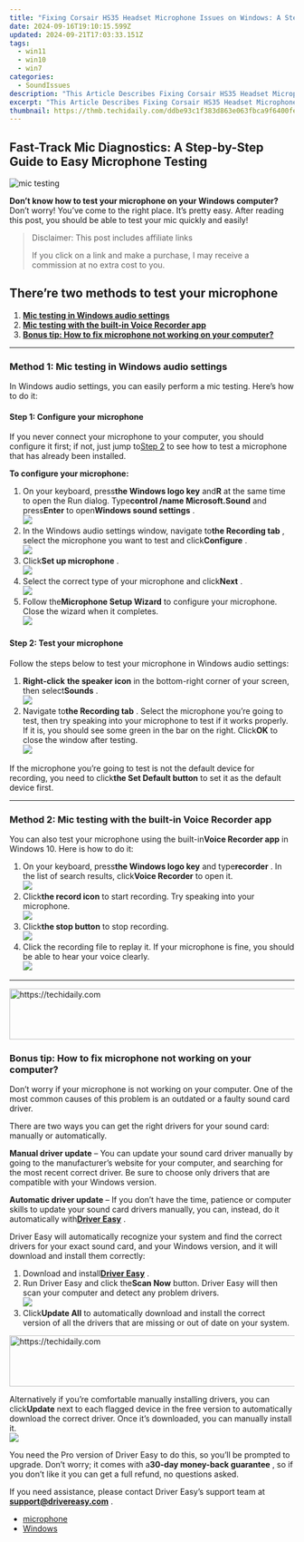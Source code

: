 ```yaml
---
title: "Fixing Corsair HS35 Headset Microphone Issues on Windows: A Step-by-Step Guide"
date: 2024-09-16T19:10:15.599Z
updated: 2024-09-21T17:03:33.151Z
tags:
  - win11
  - win10
  - win7
categories:
  - SoundIssues
description: "This Article Describes Fixing Corsair HS35 Headset Microphone Issues on Windows: A Step-by-Step Guide"
excerpt: "This Article Describes Fixing Corsair HS35 Headset Microphone Issues on Windows: A Step-by-Step Guide"
thumbnail: https://thmb.techidaily.com/ddbe93c1f383d863e063fbca9f6400fefa603d0725cd39b0f3a07fbfec69fabd.jpeg
---
```


## Fast-Track Mic Diagnostics: A Step-by-Step Guide to Easy Microphone Testing

![mic testing](https://images.drivereasy.com/wp-content/uploads/2019/05/mic1.png)

 **Don’t know how to test your microphone on your Windows computer?** Don’t worry! You’ve come to the right place. It’s pretty easy. After reading this post, you should be able to test your mic quickly and easily!

>  Disclaimer: This post includes affiliate links
>
>  If you click on a link and make a purchase, I may receive a commission at no extra cost to you.
>

## There’re two methods to test your microphone

1. **[Mic testing in Windows audio settings](https://tools.techidaily.com/drivereasy/download/)**
2. **[Mic testing with the built-in Voice Recorder app](https://tools.techidaily.com/drivereasy/download/)**
3. **[Bonus tip: How to fix microphone not working on your computer?](https://tools.techidaily.com/drivereasy/download/)**

---

### Method 1: Mic testing in Windows audio settings

 In Windows audio settings, you can easily perform a mic testing. Here’s how to do it:

#### Step 1: Configure your microphone

 If you never connect your microphone to your computer, you should configure it first; if not, just jump to[Step 2](https://tools.techidaily.com/drivereasy/download/) to see how to test a microphone that has already been installed.

**To configure your microphone:**

1. On your keyboard, press**the Windows logo key** and**R** at the same time to open the Run dialog. Type**control /name Microsoft.Sound** and press**Enter** to open**Windows sound settings** .  
![](https://images.drivereasy.com/wp-content/uploads/2019/05/2019-09-20_11-36-29-1.png)
2. In the Windows audio settings window, navigate to**the Recording tab** , select the microphone you want to test and click**Configure** .  
![](https://images.drivereasy.com/wp-content/uploads/2019/05/2019-09-20_11-37-58.png)
3. Click**Set up microphone** .  
![](https://images.drivereasy.com/wp-content/uploads/2019/05/2019-09-20_11-38-40.png)
4. Select the correct type of your microphone and click**Next** .  
![](https://images.drivereasy.com/wp-content/uploads/2019/05/2019-09-20_11-39-30.png)
5. Follow the**Microphone Setup Wizard** to configure your microphone. Close the wizard when it completes.  
![](https://images.drivereasy.com/wp-content/uploads/2019/05/2019-09-20_11-40-26.png)

#### Step 2: Test your microphone

Follow the steps below to test your microphone in Windows audio settings:

1. **Right-click** **the speaker icon** in the bottom-right corner of your screen, then select**Sounds** .  
![](https://images.drivereasy.com/wp-content/uploads/2019/05/2019-09-20_11-41-21.png)
2. Navigate to**the Recording tab** . Select the microphone you’re going to test, then try speaking into your microphone to test if it works properly. If it is, you should see some green in the bar on the right. Click**OK** to close the window after testing.  
![](https://images.drivereasy.com/wp-content/uploads/2019/05/2019-09-20_11-42-45.png)

 If the microphone you’re going to test is not the default device for recording, you need to click**the Set Default button** to set it as the default device first.

---

### Method 2: Mic testing with the built-in Voice Recorder app

 You can also test your microphone using the built-in**Voice Recorder app** in Windows 10\. Here is how to do it:

1. On your keyboard, press**the Windows logo key** and type**recorder** . In the list of search results, click**Voice Recorder** to open it.  
![](https://images.drivereasy.com/wp-content/uploads/2019/05/2019-09-20_11-44-48.png)
2. Click**the record icon** to start recording. Try speaking into your microphone.  
![](https://images.drivereasy.com/wp-content/uploads/2019/05/2019-09-20_11-45-47.png)
3. Click**the stop button** to stop recording.  
![](https://images.drivereasy.com/wp-content/uploads/2019/05/2019-09-20_11-46-27.png)
4. Click the recording file to replay it. If your microphone is fine, you should be able to hear your voice clearly.  
![](https://images.drivereasy.com/wp-content/uploads/2019/05/2019-09-20_11-47-16.png)

---

<!-- affiliate ads begin -->
<a href="https://appsumo.8odi.net/c/5597632/2082527/7443" target="_top" id="2082527">
  <img src="//a.impactradius-go.com/display-ad/7443-2082527" border="0" alt="https://techidaily.com" width="728" height="90"/>
</a>
<img height="0" width="0" src="https://appsumo.8odi.net/i/5597632/2082527/7443" style="position:absolute;visibility:hidden;" border="0" />
<!-- affiliate ads end -->

### Bonus tip: How to fix microphone not working on your computer?

 Don’t worry if your microphone is not working on your computer. One of the most common causes of this problem is an outdated or a faulty sound card driver.

 There are two ways you can get the right drivers for your sound card: manually or automatically.

**Manual driver update** – You can update your sound card driver manually by going to the manufacturer’s website for your computer, and searching for the most recent correct driver. Be sure to choose only drivers that are compatible with your Windows version.

**Automatic driver update** – If you don’t have the time, patience or computer skills to update your sound card drivers manually, you can, instead, do it automatically with[**Driver Easy**](https://tools.techidaily.com/drivereasy/download/) .

 Driver Easy will automatically recognize your system and find the correct drivers for your exact sound card, and your Windows version, and it will download and install them correctly:

1. Download and install[**Driver Easy**](https://tools.techidaily.com/drivereasy/download/) .
2. Run Driver Easy and click the**Scan Now** button. Driver Easy will then scan your computer and detect any problem drivers.  
![](https://images.drivereasy.com/wp-content/uploads/2019/05/2019-09-20_11-48-18.png)
3. Click**Update All** to automatically download and install the correct version of all the drivers that are missing or out of date on your system.  

<!-- affiliate ads begin -->
<a href="https://aligracehair.sjv.io/c/5597632/2036472/19272" target="_top" id="2036472">
  <img src="//a.impactradius-go.com/display-ad/19272-2036472" border="0" alt="https://techidaily.com" width="728" height="90"/>
</a>
<img height="0" width="0" src="https://aligracehair.sjv.io/i/5597632/2036472/19272" style="position:absolute;visibility:hidden;" border="0" />
<!-- affiliate ads end -->

 Alternatively if you’re comfortable manually installing drivers, you can click**Update** next to each flagged device in the free version to automatically download the correct driver. Once it’s downloaded, you can manually install it.  
![](https://images.drivereasy.com/wp-content/uploads/2019/05/2019-09-20_11-49-09.png)

 You need the Pro version of Driver Easy to do this, so you’ll be prompted to upgrade. Don’t worry; it comes with a**30-day money-back guarantee** , so if you don’t like it you can get a full refund, no questions asked.

 If you need assistance, please contact Driver Easy’s support team at **[support@drivereasy.com](https://tools.techidaily.com/drivereasy/download/)**  .

* [microphone](https://tools.techidaily.com/drivereasy/download/)
* [Windows](https://tools.techidaily.com/drivereasy/download/)

<ins class="adsbygoogle"
     style="display:block"
     data-ad-format="autorelaxed"
     data-ad-client="ca-pub-7571918770474297"
     data-ad-slot="1223367746"></ins>

<ins class="adsbygoogle"
     style="display:block"
     data-ad-client="ca-pub-7571918770474297"
     data-ad-slot="8358498916"
     data-ad-format="auto"
     data-full-width-responsive="true"></ins>



